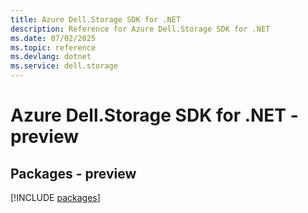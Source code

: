 ```yaml
---
title: Azure Dell.Storage SDK for .NET
description: Reference for Azure Dell.Storage SDK for .NET
ms.date: 07/02/2025
ms.topic: reference
ms.devlang: dotnet
ms.service: dell.storage
---
```

# Azure Dell.Storage SDK for .NET - preview
## Packages - preview
[!INCLUDE [packages](dell.storage-index.md)]